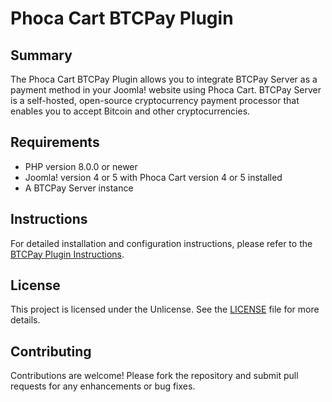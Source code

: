 # Phoca Cart BTCPay Plugin

## Summary

The Phoca Cart BTCPay Plugin allows you to integrate BTCPay Server as a payment method in your Joomla! website using Phoca Cart. BTCPay Server is a self-hosted, open-source cryptocurrency payment processor that enables you to accept Bitcoin and other cryptocurrencies.

## Requirements

- PHP version 8.0.0 or newer
- Joomla! version 4 or 5 with Phoca Cart version 4 or 5 installed
- A BTCPay Server instance

## Instructions

For detailed installation and configuration instructions, please refer to the [BTCPay Plugin Instructions](docs/INSTRUCTIONS.md).

## License

This project is licensed under the Unlicense. See the [LICENSE](LICENSE) file for more details.

## Contributing

Contributions are welcome! Please fork the repository and submit pull requests for any enhancements or bug fixes.
